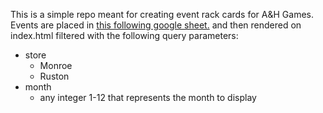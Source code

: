 This is a simple repo meant for creating event rack cards for A&H Games. Events are placed in [this following google sheet.](https://docs.google.com/spreadsheets/d/1EIBFkGyl6fIcILwLOopWvbnKt2QVI7sBZ-aBaFIOp8o) and then rendered on index.html filtered with the following query parameters:

- store
  - Monroe
  - Ruston
- month
  - any integer 1-12 that represents the month to display
